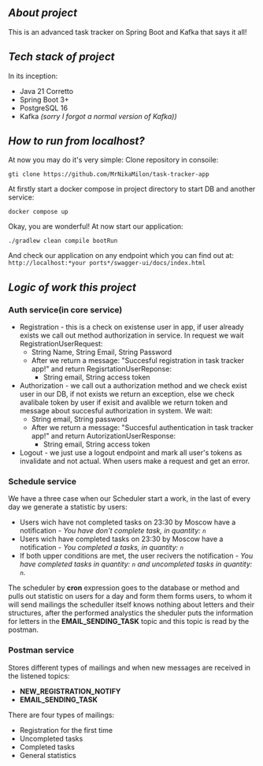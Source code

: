 ## *About project*
This is an advanced task tracker on Spring Boot and Kafka that says it all!

## *Tech stack of project*
In its inception: 
* Java 21 Corretto
* Spring Boot 3+
* PostgreSQL 16
* Kafka *(sorry I forgot a normal version of Kafka))*

## *How to run from localhost?*
At now you may do it's very simple:
Clone repository in consoile:
```
gti clone https://github.com/MrNikaMilon/task-tracker-app
```

At firstly start a docker compose in project directory to start DB and another service:
```
docker compose up
```

Okay, you are wonderful! At now start our application:
```
./gradlew clean compile bootRun
```

And check our application on any endpoint which you can find out at: `http://localhost:*your ports*/swagger-ui/docs/index.html`

##  *Logic of work this project*
### Auth service(in core service)
* Registration - this is a check on existense user in app, if user already exists we call out method authorization in service. In request we wait RegistrationUserRequest:
  * String Name, String Email, String Password
  * After we return a message: "Succesful registration in task tracker app!" and return RegisrtationUserReponse:
    * String email, String access token   
* Authorization - we call out a authorization method and we check exist user in our DB, if not exists we return an exception, else we check avalibale token by user if exisit and avalible we return token and message about succesful authorization in system. We wait:
  * String email, String password
  * After we return a message: "Succesful authentication in task tracker app!" and return AutorizationUserResponse:
    * String email, String access token  
* Logout - we just use a logout endpoint and mark all user's tokens as invalidate and not actual. When users make a request and get an error. 

  
### Schedule service
We have a three case when our Scheduler start a work, in the last of every day we generate a statistic by users:
* Users wich have not completed tasks on 23:30 by Moscow have a notification - *You have don't complete task, in quantity: `n`*
* Users wich have completed tasks on 23:30 by Moscow have a notification - *You completed a tasks, in quantity: `n`*
* If both upper conditions are met, the user recivers the notification - *You have completed tasks in quantity: `n` and uncompleted tasks in quantity: `n`.*

The scheduler by **cron** expression goes to the database or method and pulls out statistic on users for a day and form them forms users, to whom it will send mailings the scheduller itself knows nothing about letters and their structures, after the performed analystics the sheduler puts the information for letters in the **EMAIL_SENDING_TASK** topic and this topic is read by the postman. 


### Postman service
Stores different types of mailings and when new messages are received in the listened topics:
* **NEW_REGISTRATION_NOTIFY**
*	**EMAIL_SENDING_TASK**

There are four types of mailings:
* Registration for the first time
* Uncompleted tasks
* Completed tasks
* General statistics
